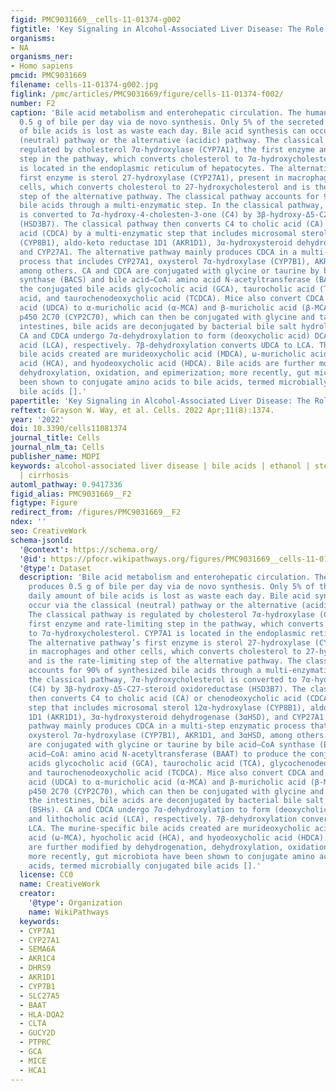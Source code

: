 ```yaml
---
figid: PMC9031669__cells-11-01374-g002
figtitle: 'Key Signaling in Alcohol-Associated Liver Disease: The Role of Bile Acids'
organisms:
- NA
organisms_ner:
- Homo sapiens
pmcid: PMC9031669
filename: cells-11-01374-g002.jpg
figlink: /pmc/articles/PMC9031669/figure/cells-11-01374-f002/
number: F2
caption: 'Bile acid metabolism and enterohepatic circulation. The human liver produces
  0.5 g of bile per day via de novo synthesis. Only 5% of the secreted daily amount
  of bile acids is lost as waste each day. Bile acid synthesis can occur via the classical
  (neutral) pathway or the alternative (acidic) pathway. The classical pathway is
  regulated by cholesterol 7α-hydroxylase (CYP7A1), the first enzyme and rate-limiting
  step in the pathway, which converts cholesterol to 7α-hydroxycholesterol. CYP7A1
  is located in the endoplasmic reticulum of hepatocytes. The alternative pathway’s
  first enzyme is sterol 27-hydroxylase (CYP27A1), present in macrophages and other
  cells, which converts cholesterol to 27-hydroxycholesterol and is the rate-limiting
  step of the alternative pathway. The classical pathway accounts for 90% of synthesized
  bile acids through a multi-enzymatic step. In the classical pathway, 7α-hydroxycholesterol
  is converted to 7α-hydroxy-4-cholesten-3-one (C4) by 3β-hydroxy-Δ5-C27-steroid oxidoreductase
  (HSD3B7). The classical pathway then converts C4 to cholic acid (CA) or chenodeoxycholic
  acid (CDCA) by a multi-enzymatic step that includes microsomal sterol 12α-hydroxylase
  (CYP8B1), aldo-keto reductase 1D1 (AKR1D1), 3α-hydroxysteroid dehydrogenase (3αHSD),
  and CYP27A1. The alternative pathway mainly produces CDCA in a multi-step enzymatic
  process that includes CYP27A1, oxysterol 7α-hydroxylase (CYP7B1), AKR1D1, and 3αHSD,
  among others. CA and CDCA are conjugated with glycine or taurine by bile acid–CoA
  synthase (BACS) and bile acid–CoA: amino acid N-acetyltransferase (BAAT) to produce
  the conjugated bile acids glycocholic acid (GCA), taurocholic acid (TCA), glycochenodeoxycholic
  acid, and taurochenodeoxycholic acid (TCDCA). Mice also convert CDCA and ursodeoxycholic
  acid (UDCA) to α-muricholic acid (α-MCA) and β-muricholic acid (β-MCA) by cytochrome
  p450 2C70 (CYP2C70), which can then be conjugated with glycine and taurine. In the
  intestines, bile acids are deconjugated by bacterial bile salt hydrolases (BSHs).
  CA and CDCA undergo 7α-dehydroxylation to form (deoxycholic acid) DCA and lithocholic
  acid (LCA), respectively. 7β-dehydroxylation converts UDCA to LCA. The murine-specific
  bile acids created are murideoxycholic acid (MDCA), ω-muricholic acid (ω-MCA), hyocholic
  acid (HCA), and hyodeoxycholic acid (HDCA). Bile acids are further modified by dehydrogenation,
  dehydroxylation, oxidation, and epimerization; more recently, gut microbiota have
  been shown to conjugate amino acids to bile acids, termed microbially conjugated
  bile acids [].'
papertitle: 'Key Signaling in Alcohol-Associated Liver Disease: The Role of Bile Acids.'
reftext: Grayson W. Way, et al. Cells. 2022 Apr;11(8):1374.
year: '2022'
doi: 10.3390/cells11081374
journal_title: Cells
journal_nlm_ta: Cells
publisher_name: MDPI
keywords: alcohol-associated liver disease | bile acids | ethanol | steatosis | steatohepatitis
  | cirrhosis
automl_pathway: 0.9417336
figid_alias: PMC9031669__F2
figtype: Figure
redirect_from: /figures/PMC9031669__F2
ndex: ''
seo: CreativeWork
schema-jsonld:
  '@context': https://schema.org/
  '@id': https://pfocr.wikipathways.org/figures/PMC9031669__cells-11-01374-g002.html
  '@type': Dataset
  description: 'Bile acid metabolism and enterohepatic circulation. The human liver
    produces 0.5 g of bile per day via de novo synthesis. Only 5% of the secreted
    daily amount of bile acids is lost as waste each day. Bile acid synthesis can
    occur via the classical (neutral) pathway or the alternative (acidic) pathway.
    The classical pathway is regulated by cholesterol 7α-hydroxylase (CYP7A1), the
    first enzyme and rate-limiting step in the pathway, which converts cholesterol
    to 7α-hydroxycholesterol. CYP7A1 is located in the endoplasmic reticulum of hepatocytes.
    The alternative pathway’s first enzyme is sterol 27-hydroxylase (CYP27A1), present
    in macrophages and other cells, which converts cholesterol to 27-hydroxycholesterol
    and is the rate-limiting step of the alternative pathway. The classical pathway
    accounts for 90% of synthesized bile acids through a multi-enzymatic step. In
    the classical pathway, 7α-hydroxycholesterol is converted to 7α-hydroxy-4-cholesten-3-one
    (C4) by 3β-hydroxy-Δ5-C27-steroid oxidoreductase (HSD3B7). The classical pathway
    then converts C4 to cholic acid (CA) or chenodeoxycholic acid (CDCA) by a multi-enzymatic
    step that includes microsomal sterol 12α-hydroxylase (CYP8B1), aldo-keto reductase
    1D1 (AKR1D1), 3α-hydroxysteroid dehydrogenase (3αHSD), and CYP27A1. The alternative
    pathway mainly produces CDCA in a multi-step enzymatic process that includes CYP27A1,
    oxysterol 7α-hydroxylase (CYP7B1), AKR1D1, and 3αHSD, among others. CA and CDCA
    are conjugated with glycine or taurine by bile acid–CoA synthase (BACS) and bile
    acid–CoA: amino acid N-acetyltransferase (BAAT) to produce the conjugated bile
    acids glycocholic acid (GCA), taurocholic acid (TCA), glycochenodeoxycholic acid,
    and taurochenodeoxycholic acid (TCDCA). Mice also convert CDCA and ursodeoxycholic
    acid (UDCA) to α-muricholic acid (α-MCA) and β-muricholic acid (β-MCA) by cytochrome
    p450 2C70 (CYP2C70), which can then be conjugated with glycine and taurine. In
    the intestines, bile acids are deconjugated by bacterial bile salt hydrolases
    (BSHs). CA and CDCA undergo 7α-dehydroxylation to form (deoxycholic acid) DCA
    and lithocholic acid (LCA), respectively. 7β-dehydroxylation converts UDCA to
    LCA. The murine-specific bile acids created are murideoxycholic acid (MDCA), ω-muricholic
    acid (ω-MCA), hyocholic acid (HCA), and hyodeoxycholic acid (HDCA). Bile acids
    are further modified by dehydrogenation, dehydroxylation, oxidation, and epimerization;
    more recently, gut microbiota have been shown to conjugate amino acids to bile
    acids, termed microbially conjugated bile acids [].'
  license: CC0
  name: CreativeWork
  creator:
    '@type': Organization
    name: WikiPathways
  keywords:
  - CYP7A1
  - CYP27A1
  - SEMA6A
  - AKR1C4
  - DHRS9
  - AKR1D1
  - CYP7B1
  - SLC27A5
  - BAAT
  - HLA-DQA2
  - CLTA
  - GUCY2D
  - PTPRC
  - GCA
  - MICE
  - HCA1
---
```

